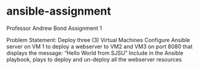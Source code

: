 # ansible-assignment
Professor Andrew Bond Assignment 1

Problem Statement: 
Deploy three (3) Virtual Machines
Configure Ansible server on VM 1 to deploy a webserver to VM2 and VM3 on port 8080 that displays the message: “Hello World from SJSU”
Include in the Ansible playbook, plays to deploy and un-deploy all the webserver resources
